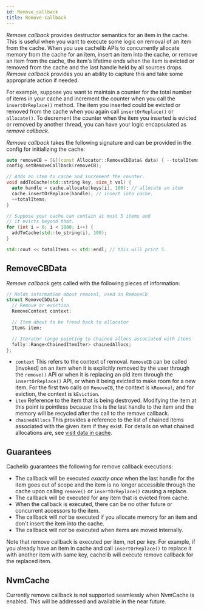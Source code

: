 ```yaml
---
id: Remove_callback
title: Remove callback
---
```


*Remove callback* provides destructor semantics for an item in the cache. This is useful when you want to execute some logic on removal of an item from the cache. When you use cachelib APIs to concurrently allocate memory from the cache for an item, insert an item into the cache, or remove an item from the cache, the item's lifetime ends when the item is evicted or removed from the cache and the last handle held by all sources drops. *Remove callback* provides you an ability to capture this and take some appropriate action if needed.

For example, suppose you want to maintain a counter for the total number of items in your cache and increment the counter when you call the `insertOrReplace()` method. The item you inserted could be evicted or removed from the cache when you again call `insertOrReplace()` or `allocate()`. To decrement the counter when the item you inserted is evicted or removed by another thread, you can have your logic encapsulated as *remove callback*.

*Remove callback* takes the following signature and can be provided in the config for initializing the cache:


```cpp
auto removeCB = [&](const Allocator::RemoveCbData& data) { --totalItems; };
config.setRemoveCallback(removeCB);

// Adds an item to cache and increment the counter.
void addToCache(std::string key, size_t val) {
  auto handle = cache.allocate(keys[i], 100); // allocate an item
  cache.insertOrReplace(handle); // insert into cache.
  ++totalItems;
}

// Suppose your cache can contain at most 5 items and
// it evicts beyond that.
for (int i = 0; i < 1000; i++) {
  addToCache(std::to_string(i), 100);
}

std::cout << totalItems << std::endl; // this will print 5.
```


## RemoveCBData

*Remove callback* gets called with the following pieces of information:


```cpp
// Holds information about removal, used in RemoveCb
struct RemoveCbData {
  // Remove or eviction
  RemoveContext context;

  // Item about to be freed back to allocator
  Item& item;

  // Iterator range pointing to chained allocs associated with items
  folly::Range<ChainedItemIter> chainedAllocs;
};
```


* `context` This refers to the context of removal. `RemoveCB` can be called [invoked] on an item when it is explicitly removed by the user through the `remove()` API or when it is replacing an old item through the `insertOrReplace()` API, or when it being evicted to make room for a new item. For the first two calls on `RemoveCB`, the context is `kRemoval`; and for eviction, the context is `kEviction`.
* `item` Reference to the item that is being destroyed. Modifying the item at this point is pointless because this is the last handle to the item and the memory will be recycled after the call to the remove callback.
* `chainedAllocs` This provides a reference to the list of chained items associated with the given item if they exist. For details on what chained allocations are, see [visit data in cache](Visit_data_in_cache/ ).

## Guarantees

Cachelib guarantees the following for remove callback executions:

* The callback will be executed *exactly once* when the last handle for the item goes out of scope and the item is no longer accessible through the cache upon calling `remove()` or `insertOrReplace()` causing a replace.
* The callback will be executed for any item that is evicted from cache.
* When the callback is executed, there can be no other future or concurrent accessors to the item.
* The callback will *not* be executed if you allocate memory for an item and don't insert the item into the cache.
* The callback will *not* be executed when items are moved internally.

Note that remove callback is executed per item, not per key. For example, if you already have an item in cache and call `insertOrReplace()` to replace it with another item with same key, cachelib will execute remove callback for the replaced item.

## NvmCache

Currently remove callback is not supported seamlessly when NvmCache is enabled. This will be addressed and available in the near future.
